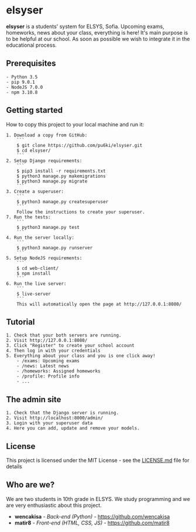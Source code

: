 # elsyser
**elsyser** is a students' system for ELSYS, Sofia. Upcoming exams, homeworks, news about your class, everything is here!
It's main purpose is to be helpful at our school. As soon as possible we wish to integrate it in the educational process.

## Prerequisites
    - Python 3.5
    - pip 9.0.1
    - NodeJS 7.0.0
    - npm 3.10.8

## Getting started
How to copy this project to your local machine and run it:

    1. Download a copy from GitHub:
        ```
        $ git clone https://github.com/pu6ki/elsyser.git
        $ cd elsyser/
        ```
    2. Setup Django requirements:
        ```
        $ pip3 install -r requirements.txt
        $ python3 manage.py makemigrations
        $ python3 manage.py migrate
        ```
    3. Create a superuser:
        ```
        $ python3 manage.py createsuperuser
        ```
        Follow the instructions to create your superuser.
    7. Run the tests:
        ```
        $ python3 manage.py test
        ```
    4. Run the server locally:
        ```
        $ python3 manage.py runserver
        ```
    5. Setup NodeJS requirements:
        ```
        $ cd web-client/
        $ npm install
        ```
    6. Run the live server:
        ```
        $ live-server
        ```
        This will automatically open the page at http://127.0.0.1:8080/

## Tutorial
    1. Check that your both servers are running.
    2. Visit http://127.0.0.1:8080/
    3. Click "Register" to create your school account
    4. Then log in with your credentials
    5. Everything about your class and you is one click away!
        - /exams: Upcoming exams
        - /news: Latest news
        - /homeworks: Assigned homeworks
        - /profile: Profile info
        - ...

## The admin site
    1. Check that the Django server is running.
    2. Visit http://localhost:8000/admin/
    3. Login with your superuser data
    4. Here you can add, update and remove your models.

## License
This project is licensed under the MIT License - see the [LICENSE.md](LICENSE.md) file for details

## Who are we?
We are two students in 10th grade in ELSYS. We study programming and we are very enthusiastic about this project.
* **wencakisa** - *Back-end (Python)* - https://github.com/wencakisa
* **matir8** - *Front-end (HTML, CSS, JS)* - https://github.com/matir8
